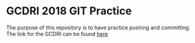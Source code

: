 #	GCDRI 2018 GIT Practice

The purpose of this repository is to have practice pushing and committing
The link for the GCDRI can be found [here](http://gcdigitalfellows.github.io/january_2018_curriculum.html)